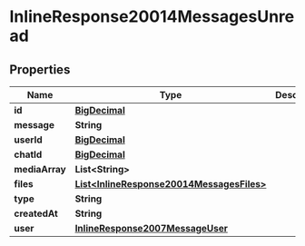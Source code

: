 
# InlineResponse20014MessagesUnread

## Properties
Name | Type | Description | Notes
------------ | ------------- | ------------- | -------------
**id** | [**BigDecimal**](BigDecimal.md) |  |  [optional]
**message** | **String** |  |  [optional]
**userId** | [**BigDecimal**](BigDecimal.md) |  |  [optional]
**chatId** | [**BigDecimal**](BigDecimal.md) |  |  [optional]
**mediaArray** | **List&lt;String&gt;** |  |  [optional]
**files** | [**List&lt;InlineResponse20014MessagesFiles&gt;**](InlineResponse20014MessagesFiles.md) |  |  [optional]
**type** | **String** |  |  [optional]
**createdAt** | **String** |  |  [optional]
**user** | [**InlineResponse2007MessageUser**](InlineResponse2007MessageUser.md) |  |  [optional]



